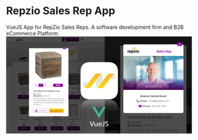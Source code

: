 # Repzio Sales Rep App
VueJS App for RepZio Sales Reps.  A software development firm and B2B eCommerce Platform.
<br>
<img src="src/assets/images/socialmedia-img-sizes2.png" width="1200">
